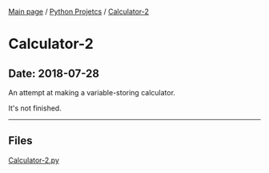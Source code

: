 [Main page](/) / [Python Projetcs](/python) / [Calculator-2](/python/2018-07-28_Calculator-2)

# Calculator-2

## Date: 2018-07-28

An attempt at making a variable-storing calculator.

It's not finished.

-----

## Files

[Calculator-2.py](Calculator-2.py)